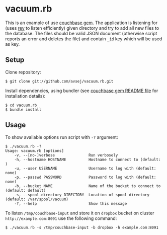 # vacuum.rb

This is an example of use [couchbase gem][1]. The application is
listening for (uses [rev][2] to listen efficiently) given directory and
try to add all new files to the database. The files should be valid JSON
document (otherwise script reports an error and deletes the file) and
contain `_id` key which will be used as key.

## Setup

Clone repository:

    $ git clone git://github.com/avsej/vacuum.rb.git

Install dependencies, using bundler (see [couchbase gem README file][3]
for installation details):

    $ cd vacuum.rb
    $ bundle install


## Usage

To show available options run script with `-?` argument:

    $ ./vacuum.rb -?
    Usage: vacuum.rb [options]
        -v, --[no-]verbose               Run verbosely
        -h, --hostname HOSTNAME          Hostname to connect to (default: )
        -u, --user USERNAME              Username to log with (default: none)
        -p, --passwd PASSWORD            Password to log with (default: none)
        -b, --bucket NAME                Name of the bucket to connect to (default: default)
        -s, --spool-directory DIRECTORY  Location of spool directory (default: /var/spool/vacuum)
        -?, --help                       Show this message

To listen `/tmp/couchbase-input` and store it on `dropbox` bucket on cluster
`http://example.com:8091` use the following command:

    $ ./vacuum.rb -s /tmp/couchbase-input -b dropbox -h example.com:8091

[1]: https://rubygems.org/gems/couchbase
[2]: https://rubygems.org/gems/rev
[3]: https://github.com/couchbase/couchbase-ruby-client#readme
